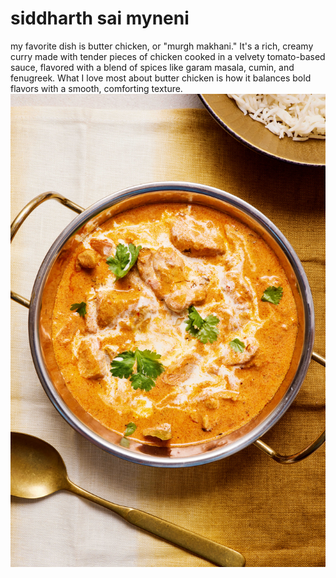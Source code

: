 # siddharth sai myneni
my favorite dish is butter chicken, or "murgh makhani." It's a rich, creamy curry made 
with tender pieces of chicken cooked in a velvety tomato-based sauce, flavored with a blend of spices like garam masala,
cumin, and fenugreek. What I love most about butter chicken is how it balances bold flavors with a smooth, comforting texture.
![butterchicken](butterchicken.jpg)
